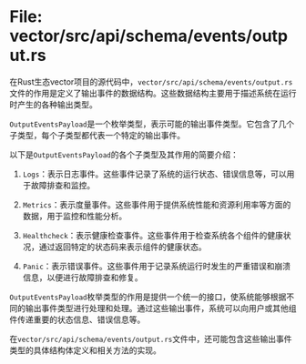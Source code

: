 # File: vector/src/api/schema/events/output.rs

在Rust生态vector项目的源代码中，`vector/src/api/schema/events/output.rs`文件的作用是定义了输出事件的数据结构。这些数据结构主要用于描述系统在运行时产生的各种输出类型。

`OutputEventsPayload`是一个枚举类型，表示可能的输出事件类型。它包含了几个子类型，每个子类型都代表一个特定的输出事件。

以下是`OutputEventsPayload`的各个子类型及其作用的简要介绍：

1. `Logs`：表示日志事件。这些事件记录了系统的运行状态、错误信息等，可以用于故障排查和监控。

2. `Metrics`：表示度量事件。这些事件用于提供系统性能和资源利用率等方面的数据，用于监控和性能分析。

3. `Healthcheck`：表示健康检查事件。这些事件用于检查系统各个组件的健康状况，通过返回特定的状态码来表示组件的健康状态。

4. `Panic`：表示错误事件。这些事件用于记录系统运行时发生的严重错误和崩溃信息，以便进行故障排查和修复。

`OutputEventsPayload`枚举类型的作用是提供一个统一的接口，使系统能够根据不同的输出事件类型进行处理和处理。通过这些输出事件，系统可以向用户或其他组件传递重要的状态信息、错误信息等。

在`vector/src/api/schema/events/output.rs`文件中，还可能包含这些输出事件类型的具体结构体定义和相关方法的实现。

